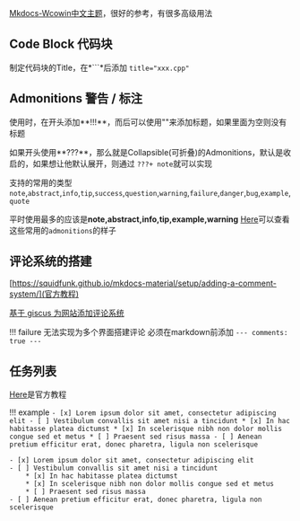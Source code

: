 [Mkdocs-Wcowin中文主题](https://wcowin.work/Mkdocs-Wcowin/blog/Mkdocs/mkdocs1/)，很好的参考，有很多高级用法
## Code Block 代码块
制定代码块的Title，在*\`\`\`*后添加 `title="xxx.cpp"`

## Admonitions 警告 / 标注
使用时，在开头添加**!!!**，而后可以使用""来添加标题，如果里面为空则没有标题

如果开头使用**???**，那么就是Collapsible(可折叠)的Admonitions，默认是收启的，如果想让他默认展开，则通过
`???+ note`就可以实现

支持的常用的类型`note`,`abstract`,`info`,`tip`,`success`,`question`,`warning`,`failure`,`danger`,`bug`,`example`,`quote`

平时使用最多的应该是**note,abstract,info,tip,example,warning**
[Here](https://squidfunk.github.io/mkdocs-material/reference/admonitions/#+type:note)可以查看这些常用的`admonitions`的样子

## 评论系统的搭建
[https://squidfunk.github.io/mkdocs-material/setup/adding-a-comment-system/](官方教程)

[基于 giscus 为网站添加评论系统](https://fengchao.pro/blog/comment-system-with-giscus/)

!!! failure
    无法实现为多个界面搭建评论 必须在markdown前添加
    ```
    ---
    comments: true
    ---
    ```

## 任务列表
[Here](https://squidfunk.github.io/mkdocs-material/setup/extensions/python-markdown-extensions/#tasklist)是官方教程

!!! example
    ```
    - [x] Lorem ipsum dolor sit amet, consectetur adipiscing elit
    - [ ] Vestibulum convallis sit amet nisi a tincidunt
        * [x] In hac habitasse platea dictumst
        * [x] In scelerisque nibh non dolor mollis congue sed et metus
        * [ ] Praesent sed risus massa
    - [ ] Aenean pretium efficitur erat, donec pharetra, ligula non scelerisque
    ```

    - [x] Lorem ipsum dolor sit amet, consectetur adipiscing elit
    - [ ] Vestibulum convallis sit amet nisi a tincidunt
        * [x] In hac habitasse platea dictumst
        * [x] In scelerisque nibh non dolor mollis congue sed et metus
        * [ ] Praesent sed risus massa
    - [ ] Aenean pretium efficitur erat, donec pharetra, ligula non scelerisque